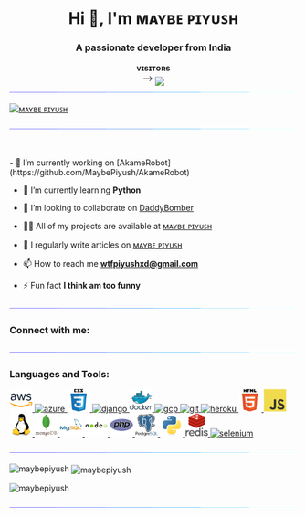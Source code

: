 <h1 align="center">Hi 👋, I'm ᴍᴀʏʙᴇ ᴘɪʏᴜꜱʜ</h1>
<h3 align="center">A passionate developer from India</h3>

<p align="center">
    <b>ᴠɪsɪᴛᴏʀs</b><br>
 -->    <img align="middle" src="https://profile-counter.glitch.me/MaybePiyush/count.svg" />
    <img src="https://github.com/AnonymousX1025/AnonymousX1025/blob/master/resources/hr.gif"/>
</p>
<p align="left"> <a href="https://github.com/ryo-ma/github-profile-trophy"><img src="https://github-profile-trophy.vercel.app/?username=maybepiyush" alt="ᴍᴀʏʙᴇ ᴘɪʏᴜꜱʜ" /></a> </p>
<img src="https://github.com/AnonymousX1025/AnonymousX1025/blob/master/resources/hr.gif"/>

<p align="left"> <a href="https://twitter.com/" target="blank"><img src="https://img.shields.io/twitter/follow/?logo=twitter&style=for-the-badge" alt="" /></a> </p>
- 🔭 I’m currently working on [AkameRobot](https://github.com/MaybePiyush/AkameRobot)

- 🌱 I’m currently learning **Python**

- 👯 I’m looking to collaborate on [DaddyBomber](https://github.com/MaybePiyush/DaddyBomber)

- 👨‍💻 All of my projects are available at [ᴍᴀʏʙᴇ ᴘɪʏᴜꜱʜ
](https://github.com/MaybePiyush)

- 📝 I regularly write articles on [ᴍᴀʏʙᴇ ᴘɪʏᴜꜱʜ
](https://github.com/MaybePiyush)

- 📫 How to reach me **wtfpiyushxd@gmail.com**

- ⚡ Fun fact **I think am too funny**
<img src="https://github.com/AnonymousX1025/AnonymousX1025/blob/master/resources/hr.gif"/>
<h3 align="left">Connect with me:</h3>
<p align="left">
</p>
<img src="https://github.com/AnonymousX1025/AnonymousX1025/blob/master/resources/hr.gif"/>
<h3 align="left">Languages and Tools:</h3>
<p align="left"> <a href="https://aws.amazon.com" target="_blank" rel="noreferrer"> <img src="https://raw.githubusercontent.com/devicons/devicon/master/icons/amazonwebservices/amazonwebservices-original-wordmark.svg" alt="aws" width="40" height="40"/> </a> <a href="https://azure.microsoft.com/en-in/" target="_blank" rel="noreferrer"> <img src="https://www.vectorlogo.zone/logos/microsoft_azure/microsoft_azure-icon.svg" alt="azure" width="40" height="40"/> </a> <a href="https://www.w3schools.com/css/" target="_blank" rel="noreferrer"> <img src="https://raw.githubusercontent.com/devicons/devicon/master/icons/css3/css3-original-wordmark.svg" alt="css3" width="40" height="40"/> </a> <a href="https://www.djangoproject.com/" target="_blank" rel="noreferrer"> <img src="https://cdn.worldvectorlogo.com/logos/django.svg" alt="django" width="40" height="40"/> </a> <a href="https://www.docker.com/" target="_blank" rel="noreferrer"> <img src="https://raw.githubusercontent.com/devicons/devicon/master/icons/docker/docker-original-wordmark.svg" alt="docker" width="40" height="40"/> </a> <a href="https://cloud.google.com" target="_blank" rel="noreferrer"> <img src="https://www.vectorlogo.zone/logos/google_cloud/google_cloud-icon.svg" alt="gcp" width="40" height="40"/> </a> <a href="https://git-scm.com/" target="_blank" rel="noreferrer"> <img src="https://www.vectorlogo.zone/logos/git-scm/git-scm-icon.svg" alt="git" width="40" height="40"/> </a> <a href="https://heroku.com" target="_blank" rel="noreferrer"> <img src="https://www.vectorlogo.zone/logos/heroku/heroku-icon.svg" alt="heroku" width="40" height="40"/> </a> <a href="https://www.w3.org/html/" target="_blank" rel="noreferrer"> <img src="https://raw.githubusercontent.com/devicons/devicon/master/icons/html5/html5-original-wordmark.svg" alt="html5" width="40" height="40"/> </a> <a href="https://developer.mozilla.org/en-US/docs/Web/JavaScript" target="_blank" rel="noreferrer"> <img src="https://raw.githubusercontent.com/devicons/devicon/master/icons/javascript/javascript-original.svg" alt="javascript" width="40" height="40"/> </a> <a href="https://www.linux.org/" target="_blank" rel="noreferrer"> <img src="https://raw.githubusercontent.com/devicons/devicon/master/icons/linux/linux-original.svg" alt="linux" width="40" height="40"/> </a> <a href="https://www.mongodb.com/" target="_blank" rel="noreferrer"> <img src="https://raw.githubusercontent.com/devicons/devicon/master/icons/mongodb/mongodb-original-wordmark.svg" alt="mongodb" width="40" height="40"/> </a> <a href="https://www.mysql.com/" target="_blank" rel="noreferrer"> <img src="https://raw.githubusercontent.com/devicons/devicon/master/icons/mysql/mysql-original-wordmark.svg" alt="mysql" width="40" height="40"/> </a> <a href="https://nodejs.org" target="_blank" rel="noreferrer"> <img src="https://raw.githubusercontent.com/devicons/devicon/master/icons/nodejs/nodejs-original-wordmark.svg" alt="nodejs" width="40" height="40"/> </a> <a href="https://www.php.net" target="_blank" rel="noreferrer"> <img src="https://raw.githubusercontent.com/devicons/devicon/master/icons/php/php-original.svg" alt="php" width="40" height="40"/> </a> <a href="https://www.postgresql.org" target="_blank" rel="noreferrer"> <img src="https://raw.githubusercontent.com/devicons/devicon/master/icons/postgresql/postgresql-original-wordmark.svg" alt="postgresql" width="40" height="40"/> </a> <a href="https://www.python.org" target="_blank" rel="noreferrer"> <img src="https://raw.githubusercontent.com/devicons/devicon/master/icons/python/python-original.svg" alt="python" width="40" height="40"/> </a> <a href="https://redis.io" target="_blank" rel="noreferrer"> <img src="https://raw.githubusercontent.com/devicons/devicon/master/icons/redis/redis-original-wordmark.svg" alt="redis" width="40" height="40"/> </a> <a href="https://www.selenium.dev" target="_blank" rel="noreferrer"> <img src="https://raw.githubusercontent.com/detain/svg-logos/780f25886640cef088af994181646db2f6b1a3f8/svg/selenium-logo.svg" alt="selenium" width="40" height="40"/> </a> </p>
<img src="https://github.com/AnonymousX1025/AnonymousX1025/blob/master/resources/hr.gif"/>
<p><img align="left" src="https://github-readme-stats.vercel.app/api/top-langs?username=maybepiyush&show_icons=true&locale=en&layout=compact" alt="maybepiyush" /></p>

<p>&nbsp;<img align="center" src="https://github-readme-stats.vercel.app/api?username=maybepiyush&show_icons=true&locale=en" alt="maybepiyush" /></p>

<p><img align="center" src="https://github-readme-streak-stats.herokuapp.com/?user=maybepiyush&" alt="maybepiyush" /></p>
<img src="https://github.com/AnonymousX1025/AnonymousX1025/blob/master/resources/hr.gif"/>

